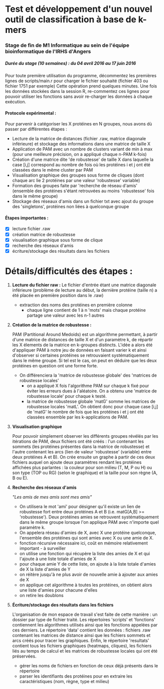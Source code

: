 # **Test et développement d'un nouvel outil de classification à base de k-mers**
### Stage de fin de M1 Informatique au sein de l'équipe bioinformatique de l'IRHS d'Angers
##### Durée du stage (10 semaines) : _du 04 avril 2016 au 17 juin 2016_

Pour toute première utilisation du programme, décommentez les premières lignes de scripts/main.r pour charger le fichier souhaité (fichier 403 ou fichier 1751 par exemple) Cette opération prend quelques minutes.
Une fois les données stockées dans la session R, re-commentez ces lignes pour pouvoir utiliser les fonctions sans avoir re-charger les données à chaque exécution.


#### **Protocole expérimental :**

Pour parvenir à catégoriser les X protéines en N groupes, nous avons dù passer par différentes étapes :
- Lecture de la matrice de distances (fichier .raw, matrice diagonale inférieure) et stockage des informations dans une matrice de taille X
- Application de PAM avec un nombre de clusters variant de min à max (pour une meilleure précision, on a appliqué chaque n-PAM k-fois)
- Création d'une matrice dite 'de robustesse' de taille X dans laquelle la case [i,j] correspond au nombre de fois où les protéines i et j ont été classées dans le même cluster par PAM
- Visualisation graphique des groupes sous forme de cliques (dont chaque arc lie 2 protéines par une valeur 'robustesse' variable)
- Formation des groupes faite par 'recherche de réseau d'amis' (ensemble des protéines s'étant retrouvées au moins 'robustesse' fois dans le même groupe)
- Stockage des réseaux d'amis dans un fichier txt avec ajout du groupe des 'singletons', protéines non liées à quelconque groupe

#### Étapes importantes :
- [x] lecture fichier .raw
- [x] création matrice de robustesse
- [x] visualisation graphique sous forme de clique
- [x] recherche des réseaux d'amis
- [x] écriture/stockage des résultats dans les fichiers

Détails/difficultés des étapes :
=================================
1. **Lecture du fichier raw :**
	Le fichier d'entrée étant une matrice diagonale inférieure (problème de lecture au début, la dernière protéine (taille n) a été placée en première position dans le .raw)
	- extraction des noms des protéines en première colonne
		- chaque ligne contient de 1 à n 'mots' mais chaque protéine partage une valeur avec les n-1 autres

2. **Création de la matrice de robustesse :**
    
	PAM (Partitional Around Medoids) est un algorithme permettant, à partir d'une matrice de distances de taille X et d'un paramètre k, de répartir les X élements de la matrice en k-groupes distincts. L'idée a alors été d'appliquer PAM à notre jeu de données en faisant varier k et ainsi d'observer si certaines protéines se retrouvaient systématiquement dans le même groupe. Si tel est le cas, on peut en déduire que les deux protéines en question ont une forme forte.

	- On différenciera la 'matrice de robustesse globale' des 'matrices de robustesse locales'
		- on a appliqué X fois l'algorithme PAM sur chaque k fixé pour éviter les erreurs dues à l'aléatoire. On a obtenu une 'matrice de robustesse locale' pour chaque k testé.
		- la matrice de robustesse globale 'matG' somme les matrices de robustesse locales 'matL'. On obtient donc pour chaque case [i,j] de 'matG' le nombre de fois que les protéines i et j ont été classées ensemble par les k-applications de PAM.

3. **Visualisation graphique**

	Pour pouvoir simplement observer les différents groupes révélés par les itérations de PAM, deux fichiers ont été créés : l'un contenant les sommets (les protéines présentes dans la matrice de robustesse) et l'autre contenant les arcs (lien de valeur 'robustesse' (variable) entre deux protéines A et B). On crée ensuite un graphe à partir de ces deux fichiers auquel on ajoute deux paramètres rendant les protéines affichées plus parlantes : la couleur pour son milieu (T, M, P ou H) ou son type (TOP ou RG) (selon le graphique) et la taille pour son règne (A, B ou E).

4. **Recherche des réseaux d'amis**

	*"Les amis de mes amis sont mes amis"*

	+ On utilisera le mot 'ami' pour désigner qu'il existe un lien de robustesse fort entre deux protéines A et B (i.e. matG[A,B] >= 'robustesse'). Deux protéines amies se retrouvent systématiquement dans le même groupe lorsque l'on applique PAM avec n'importe quel paramètre k.
	+ On appelera réseau d'amies de X, avec X une protéine quelconque, l'ensemble des protéines qui sont amies avec X ou une amie de X.
	
	- fonction récursive nécessaire ici, coût en mémoire relativement important - à surveiller
	- on utilise une fonction qui récupère la liste des amies de X et qui l'ajoute à une liste totale d'amies de X
	- pour chaque amie Y de cette liste, on ajoute à la liste totale d'amies de X la liste d'amies de Y
	- on réitère jusqu'à ne plus avoir de nouvelle amie à ajouter aux amies de X
	- on applique cet algorithme à toutes les protéines, on obtient alors une liste d'amies pour chacune d'elles
	- on retire les doublons
	
5. **Écriture/stockage des résultats dans les fichiers**

	L'organisation de mon espace de travail s'est faite de cette manière : un dossier par type de fichier traité. Les répertoires 'scripts' et 'fonctions' contiennent les algorithmes utilisés ainsi que les fonctions appelées par ces derniers. Le répertoire 'data' contient les données : fichiers .raw contenant les matrices de distance ainsi que les fichiers sommets et arcs créés pour tracer les graphiques. Enfin, le répertoire 'resultats' contient tous les fichiers graphiques (heatmaps, cliques), les fichiers liés au temps de calcul et les matrices de robustesse locales qui ont été préservées.
	
	- gérer les noms de fichiers en fonction de ceux déjà présents dans le répertoire
	- parser les identifiants des protéines pour en extraire les caractéristiques (nom, règne, type et milieu)
